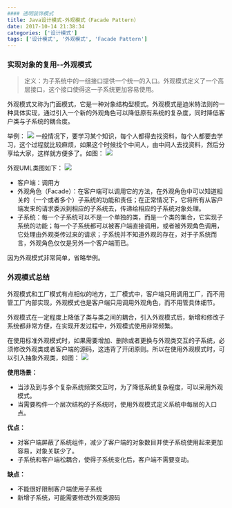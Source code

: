 ```yaml
---
#### 透明装饰模式
title: Java设计模式-外观模式（Facade Pattern）
date: 2017-10-14 21:38:34
categories: ['设计模式']
tags: ['设计模式', '外观模式', 'Facade Pattern']
---
```


### 实现对象的复用--外观模式
> 定义：为子系统中的一组接口提供一个统一的入口。外观模式定义了一个高层接口，这个接口使得这一子系统更加容易使用。

外观模式又称为门面模式，它是一种对象结构型模式。外观模式是迪米特法则的一种具体实现，通过引入一个新的外观角色可以降低原有系统的复杂度，同时降低客户类与子系统的耦合度。

举例：
![](http://otxnth5wx.bkt.clouddn.com/20171014屏幕快照2017-10-14下午9.57.52.png)
一般情况下，要学习某个知识，每个人都得去找资料，每个人都要去学习，这个过程就比较麻烦，如果这个时候找个中间人，由中间人去找资料，然后分享给大家，这样就方便多了。如图：
![](http://otxnth5wx.bkt.clouddn.com/20171014屏幕快照2017-10-14下午9.56.45.png)

外观UML类图如下：
![](http://otxnth5wx.bkt.clouddn.com/20171014屏幕快照2017-10-14下午10.02.23.png)

* 客户端：调用方
* 外观角色（Facade）：在客户端可以调用它的方法，在外观角色中可以知道相关的（一个或者多个）子系统的功能和责任；在正常情况下，它将所有从客户端发来的请求委派到相应的子系统去，传递给相应的子系统对象处理。
* 子系统：每一个子系统可以不是一个单独的类，而是一个类的集合，它实现子系统的功能；每一个子系统都可以被客户端直接调用，或者被外观角色调用，它处理由外观类传过来的请求；子系统并不知道外观的存在，对于子系统而言，外观角色仅仅是另外一个客户端而已。

因为外观模式非常简单，省略举例。

### 外观模式总结
外观模式和工厂模式有点相似的地方，工厂模式中，客户端只用调用工厂，而不用管工厂内部实现，外观模式也是客户端只用调用外观角色，而不用管具体细节。

外观模式在一定程度上降低了类与类之间的耦合，引入外观模式后，新增和修改子系统都非常方便，在实现开发过程中，外观模式使用非常频繁。

在使用标准外观模式时，如果需要增加、删除或者更换与外观类交互的子系统，必须修改外观类或者客户端的源码，这违背了开闭原则。所以在使用外观模式时，可以引入抽象外观类，如图：
![](http://otxnth5wx.bkt.clouddn.com/20171014屏幕快照2017-10-14下午10.14.09.png)

**使用场景：**
* 当涉及到与多个复杂系统频繁交互时，为了降低系统复杂程度，可以采用外观模式。
* 当需要构件一个层次结构的子系统时，使用外观模式定义系统中每层的入口点。

**优点：**
* 对客户端屏蔽了系统组件，减少了客户端的对象数目并使子系统使用起来更加容易，对象关联少了。
* 子系统和客户端松耦合，使得子系统变化后，客户端不需要变动。

**缺点：**
* 不能很好限制客户端使用子系统
* 新增子系统，可能需要修改外观类源码
